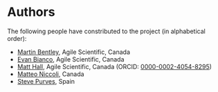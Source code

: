 # Authors

The following people have constributed to the project (in alphabetical order):

- [Martin Bentley](https://github.com/mtb-za), Agile Scientific, Canada
- [Evan Bianco](https://github.com/EvanBianco), Agile Scientific, Canada
- [Matt Hall](https://github.com/kwinkunks), Agile Scientific, Canada (ORCID: [0000-0002-4054-8295](https://orcid.org/0000-0002-4054-8295))
- [Matteo Niccoli](https://github.com/mycarta), Canada
- [Steve Purves](https://github.com/stevejpurves), Spain
